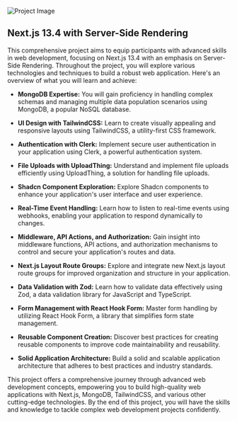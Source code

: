 
![Project Image]()
## Next.js 13.4 with Server-Side Rendering

This comprehensive project aims to equip participants with advanced skills in web development, focusing on Next.js 13.4 with an emphasis on Server-Side Rendering. Throughout the project, you will explore various technologies and techniques to build a robust web application. Here's an overview of what you will learn and achieve:

- **MongoDB Expertise:** You will gain proficiency in handling complex schemas and managing multiple data population scenarios using MongoDB, a popular NoSQL database.

- **UI Design with TailwindCSS:** Learn to create visually appealing and responsive layouts using TailwindCSS, a utility-first CSS framework.

- **Authentication with Clerk:** Implement secure user authentication in your application using Clerk, a powerful authentication system.

- **File Uploads with UploadThing:** Understand and implement file uploads efficiently using UploadThing, a solution for handling file uploads.

- **Shadcn Component Exploration:** Explore Shadcn components to enhance your application's user interface and user experience.

- **Real-Time Event Handling:** Learn how to listen to real-time events using webhooks, enabling your application to respond dynamically to changes.

- **Middleware, API Actions, and Authorization:** Gain insight into middleware functions, API actions, and authorization mechanisms to control and secure your application's routes and data.

- **Next.js Layout Route Groups:** Explore and integrate new Next.js layout route groups for improved organization and structure in your application.

- **Data Validation with Zod:** Learn how to validate data effectively using Zod, a data validation library for JavaScript and TypeScript.

- **Form Management with React Hook Form:** Master form handling by utilizing React Hook Form, a library that simplifies form state management.

- **Reusable Component Creation:** Discover best practices for creating reusable components to improve code maintainability and reusability.

- **Solid Application Architecture:** Build a solid and scalable application architecture that adheres to best practices and industry standards.

This project offers a comprehensive journey through advanced web development concepts, empowering you to build high-quality web applications with Next.js, MongoDB, TailwindCSS, and various other cutting-edge technologies. By the end of this project, you will have the skills and knowledge to tackle complex web development projects confidently.
